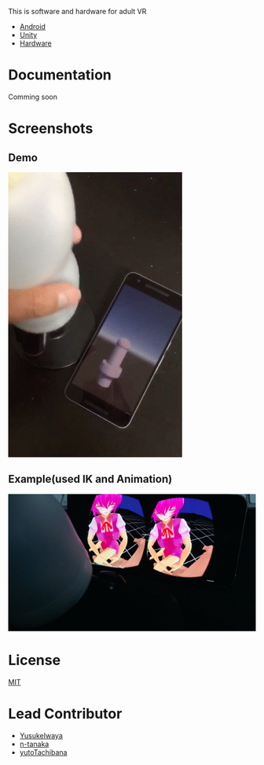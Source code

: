 This is software and hardware for adult VR

* [Android](https://github.com/fuckapi/fuckapi/blob/master/FuckapiForAndroid)
* [Unity](https://github.com/fuckapi/fuckapi/blob/master/FuckapiForUnity)
* [Hardware](https://github.com/fuckapi/fuckapi/blob/master/FuckapiForHardware)

# Documentation
Comming soon

# Screenshots
## Demo
![Demo](https://raw.githubusercontent.com/fuckapi/fuckapi/master/images/demo.gif)
## Example(used IK and Animation)
![Example](https://raw.githubusercontent.com/fuckapi/fuckapi/master/images/example.gif)

# License
[MIT](https://github.com/fuckapi/fuckapi/blob/master/LICENSE.md)

# Lead Contributor
* [YusukeIwaya](https://github.com/YusukeIwaya)
* [n-tanaka](https://github.com/n-tanaka)
* [yutoTachibana](https://github.com/yutoTachibana)
